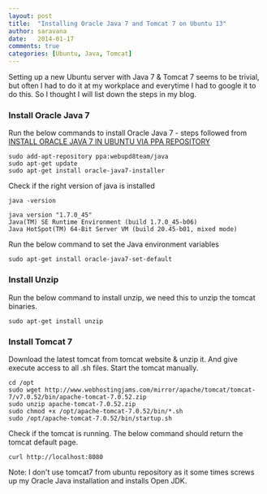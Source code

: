 ```yaml
---
layout: post
title:  "Installing Oracle Java 7 and Tomcat 7 on Ubuntu 13"
author: saravana
date:   2014-01-17
comments: true
categories: [Ubuntu, Java, Tomcat]
---
```

Setting up a new Ubuntu server with Java 7 & Tomcat 7 seems to be trivial, but often I had to do it at my workplace and everytime I had to google it to do this. So I thought I will list down the steps in my blog.

<!-- more -->

### Install Oracle Java 7
Run the below commands to install Oracle Java 7 - steps followed from <a href="http://www.webupd8.org/2012/01/install-oracle-java-jdk-7-in-ubuntu-via.html" target="_blank">INSTALL ORACLE JAVA 7 IN UBUNTU VIA PPA REPOSITORY</a> 

	sudo add-apt-repository ppa:webupd8team/java
	sudo apt-get update
	sudo apt-get install oracle-java7-installer
    
Check if the right version of java is installed
 
	java -version
 
	java version "1.7.0_45"
	Java(TM) SE Runtime Environment (build 1.7.0_45-b06)
	Java HotSpot(TM) 64-Bit Server VM (build 20.45-b01, mixed mode)
    
Run the below command to set the Java environment variables

	sudo apt-get install oracle-java7-set-default

### Install Unzip
Run the below command to install unzip, we need this to unzip the tomcat binaries.

	sudo apt-get install unzip
  
### Install Tomcat 7
Download the latest tomcat from tomcat website & unzip it. And give execute access to all .sh files. Start the tomcat manually. 

    cd /opt
    sudo wget http://www.webhostingjams.com/mirror/apache/tomcat/tomcat-7/v7.0.52/bin/apache-tomcat-7.0.52.zip
    sudo unzip apache-tomcat-7.0.52.zip
    sudo chmod +x /opt/apache-tomcat-7.0.52/bin/*.sh
    sudo /opt/apache-tomcat-7.0.52/bin/startup.sh
    
Check if the tomcat is running. The below command should return the tomcat default page. 

	curl http://localhost:8080
    
 Note: I don't use tomcat7 from ubuntu repository as it some times screws up my Oracle Java installation and installs Open JDK.